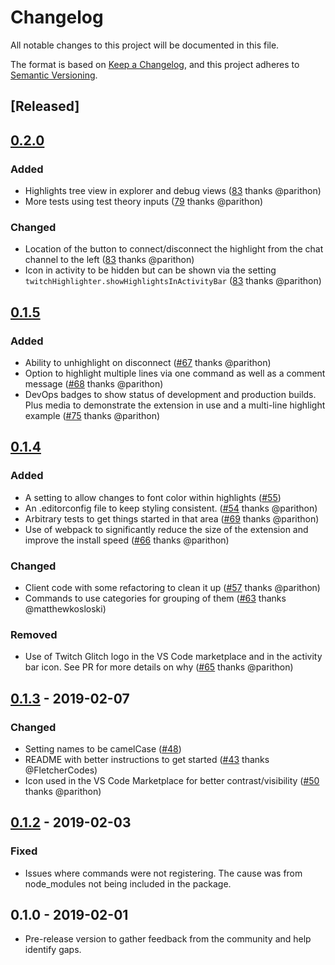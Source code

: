 # Changelog

All notable changes to this project will be documented in this file.

The format is based on [Keep a Changelog](https://keepachangelog.com/en/1.0.0/),
and this project adheres to [Semantic Versioning](https://semver.org/spec/v2.0.0.html).

## [Released]

## [0.2.0]

### Added

- Highlights tree view in explorer and debug views ([83](https://github.com/clarkio/vscode-twitch-highlighter/pull/83) thanks @parithon)
- More tests using test theory inputs ([79](https://github.com/clarkio/vscode-twitch-highlighter/pull/79) thanks @parithon)

### Changed

- Location of the button to connect/disconnect the highlight from the chat channel to the left ([83](https://github.com/clarkio/vscode-twitch-highlighter/pull/83) thanks @parithon)
- Icon in activity to be hidden but can be shown via the setting `twitchHighlighter.showHighlightsInActivityBar` ([83](https://github.com/clarkio/vscode-twitch-highlighter/pull/83) thanks @parithon)

## [0.1.5]

### Added

- Ability to unhighlight on disconnect ([#67](https://github.com/clarkio/vscode-twitch-highlighter/pull/67) thanks @parithon)
- Option to highlight multiple lines via one command as well as a comment message ([#68](https://github.com/clarkio/vscode-twitch-highlighter/pull/68) thanks @parithon)
- DevOps badges to show status of development and production builds. Plus media to demonstrate the extension in use and a multi-line highlight example ([#75](https://github.com/clarkio/vscode-twitch-highlighter/pull/75) thanks @parithon)

## [0.1.4]

### Added

- A setting to allow changes to font color within highlights ([#55](https://github.com/clarkio/vscode-twitch-highlighter/pull/55))
- An .editorconfig file to keep styling consistent. ([#54](https://github.com/clarkio/vscode-twitch-highlighter/pull/54) thanks @parithon)
- Arbitrary tests to get things started in that area ([#69](https://github.com/clarkio/vscode-twitch-highlighter/pull/69) thanks @parithon)
- Use of webpack to significantly reduce the size of the extension and improve the install speed ([#66](https://github.com/clarkio/vscode-twitch-highlighter/pull/66) thanks @parithon)

### Changed

- Client code with some refactoring to clean it up ([#57](https://github.com/clarkio/vscode-twitch-highlighter/pull/57) thanks @parithon)
- Commands to use categories for grouping of them ([#63](https://github.com/clarkio/vscode-twitch-highlighter/pull/63) thanks @matthewkosloski)

### Removed

- Use of Twitch Glitch logo in the VS Code marketplace and in the activity bar icon. See PR for more details on why ([#65](https://github.com/clarkio/vscode-twitch-highlighter/pull/65) thanks @parithon)

## [0.1.3] - 2019-02-07

### Changed

- Setting names to be camelCase ([#48](https://github.com/clarkio/vscode-twitch-highlighter/pull/48))
- README with better instructions to get started ([#43](https://github.com/clarkio/vscode-twitch-highlighter/pull/43) thanks @FletcherCodes)
- Icon used in the VS Code Marketplace for better contrast/visibility ([#50](https://github.com/clarkio/vscode-twitch-highlighter/pull/50) thanks @parithon)

## [0.1.2] - 2019-02-03

### Fixed

- Issues where commands were not registering. The cause was from node_modules not being included in the package.

## 0.1.0 - 2019-02-01

- Pre-release version to gather feedback from the community and help identify gaps.

[0.2.0]: https://github.com/clarkio/vscode-twitch-highlighter/compare/0.1.5...0.2.0
[0.1.5]: https://github.com/clarkio/vscode-twitch-highlighter/compare/0.1.4...0.1.5
[0.1.4]: https://github.com/clarkio/vscode-twitch-highlighter/compare/0.1.3...0.1.4
[0.1.3]: https://github.com/clarkio/vscode-twitch-highlighter/compare/0.1.2...0.1.3
[0.1.2]: https://github.com/clarkio/vscode-twitch-highlighter/compare/b28e5041ac...0.1.2
